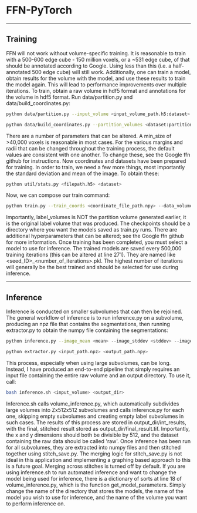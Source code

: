 # FFN-PyTorch
---
## Training
FFN will not work without volume-specific training. It is reasonable to train with a 500-600 edge cube - 150 million voxels, or a ~531 edge cube, of that should be annotated according to Google. Using less than this (i.e. a half-annotated 500 edge cube) will still work. Additionally, one can train a model, obtain results for the volume with the model, and use these results to train the model again. This will lead to performance improvements over multiple iterations. To train, obtain a raw volume in hdf5 format and annotations for the volume in hdf5 format. Run data/partition.py and data/build_coordinates.py:
```bash
python data/partition.py --input_volume <input_volume_path.h5:dataset> --output_volume <output_volume_path.h5:dataset> --min_size <min_size>

python data/build_coordinates.py --partition_volumes <dataset:partition_volume_path.h5:dataset> --coordinate_output <coordinate_file_path.npy>
```
There are a number of parameters that can be altered. A min_size of >40,000 voxels is reasonable in most cases. For the various margins and radii that can be changed throughout the training process, the default values are consistent with one another. To change these, see the Google ffn github for instructions.
Now coordinates and datasets have been prepared for training. In order to train, we need a few more things, most importantly the standard deviation and mean of the image. To obtain these:
```bash
python util/stats.py <filepath.h5> <dataset>
```
Now, we can compose our train command:
```bash
python train.py --train_coords <coordinate_file_path.npy> --data_volumes <raw_image_volume.h5:dataset> --label_volumes <label_volume:dataset> --checkpoints <checkpoint_path> --starting_model <model_dir/model_num.pkl> --image_mean <mean> --image_stddev <stddev>
```

Importantly, label_volumes is NOT the partition volume generated earlier, it is the original label volume that was produced. The checkpoints should be a directory where you want the models saved as train.py runs. There are additional hyperparameters that can be altered; see the Google ffn github for more information. 
Once training has been completed, you must select a model to use for inference. The trained models are saved every 500,000 training iterations (this can be altered at line 271). They are named like <seed_ID>_<number_of_iterations>.pkl. The highest number of iterations will generally be the best trained and should be selected for use during inference.

---
## Inference
Inference is conducted on smaller subvolumes that can then be rejoined. The general workflow of inference is to run inference.py on a subvolume, producing an npz file that contains the segmentations, then running extractor.py to obtain the numpy file containing the segmentations:
```bash
python inference.py --image_mean <mean> --image_stddev <stddev> --image_path <raw_filepath:dataset> --checkpoints_path <checkpoints_filepath> --seg_result_path <result_filepath> --base_dir <dir_with_model> --model_name <model_name> --corner <upper_subvol_corner> --subvol_size <size_of_subvol>

python extractor.py <input_path.npz> <output_path.npy>
```
This process, especially when using large subvolumes, can be long. Instead, I have produced an end-to-end pipeline that simply requires an input file containing the entire raw volume and an output directory. To use it, call:
```bash
bash inference.sh <input_volume> <output_dir>
```
Inference.sh calls volume_inference.py, which automatically subdivides large volumes into Zx512x512 subvolumes and calls inference.py for each one, skipping empty subvolumes and creating empty label subvolumes in such cases. The results of this process are stored in output_dir/int_results, with the final, stitched result stored as output_dir/final_result.tif. Importantly, the x and y dimensions should both be divisible by 512, and the dataset containing the raw data should be called 'raw'. Once inference has been run for all subvolumes, they are extracted into numpy files and then stitched together using stitch_save.py. The merging logic for stitch_save.py is not ideal in this application and implementing a graphing based approach to this is a future goal. Merging across stitches is turned off by default.
If you are using inference.sh to run automated inference and want to change the model being used for inference, there is a dictionary of sorts at line 18 of volume_inference.py, which is the function get_model_parameters. Simply change the name of the directory that stores the models, the name of the model you wish to use for inference, and the name of the volume you want to perform inference on.
